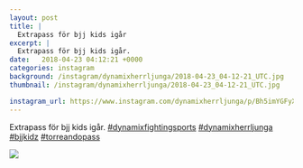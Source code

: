 ```yaml
---
layout: post
title: |
  Extrapass för bjj kids igår
excerpt: |
  Extrapass för bjj kids igår.    
date:   2018-04-23 04:12:21 +0000
categories: instagram
background: /instagram/dynamixherrljunga/2018-04-23_04-12-21_UTC.jpg
thumbnail: /instagram/dynamixherrljunga/2018-04-23_04-12-21_UTC.jpg

instagram_url: https://www.instagram.com/dynamixherrljunga/p/Bh5imYGFyXI
---
```

Extrapass för bjj kids igår. [#dynamixfightingsports](https://www.instagram.com/explore/tags/dynamixfightingsports/) [#dynamixherrljunga](https://www.instagram.com/explore/tags/dynamixherrljunga/) [#bjjkidz](https://www.instagram.com/explore/tags/bjjkidz/) [#torreandopass](https://www.instagram.com/explore/tags/torreandopass/)



<img src='/www-dynamix-herrljunga/instagram/dynamixherrljunga/2018-04-23_04-12-21_UTC.jpg' class='img-fluid' />
